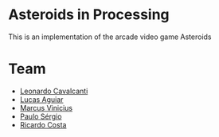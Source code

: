 # Asteroids in Processing
This is an implementation of the arcade video game Asteroids

# Team
- <a href="https://github.com/">Leonardo Cavalcanti</a>
- <a href="https://github.com/ljraguiar/">Lucas Aguiar</a>
- <a href="https://github.com/">Marcus Vinicius</a>
- <a href="https://github.com/Paulo-Goes/">Paulo Sérgio</a>
- <a href="https://github.com/Ricardocost/">Ricardo Costa</a>
